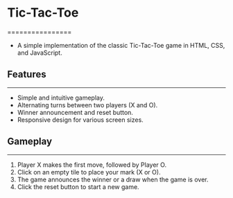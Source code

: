 # Tic-Tac-Toe
================

  -  A simple implementation of the classic Tic-Tac-Toe game in HTML, CSS, and JavaScript.


## Features
------------
  -  Simple and intuitive gameplay.
  -  Alternating turns between two players (X and O).
  -  Winner announcement and reset button.
  -  Responsive design for various screen sizes.

## Gameplay
------------

  1. Player X makes the first move, followed by Player O.
  2. Click on an empty tile to place your mark (X or O).
  3. The game announces the winner or a draw when the game is over.
  4. Click the reset button to start a new game.
